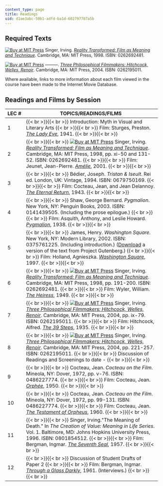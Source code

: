 ```yaml
---
content_type: page
title: Readings
uid: d1ae3abc-50b1-adfd-ba1d-602797707a5b
---
```


Required Texts
--------------

[![Buy at MIT Press](/images/mp_logo.gif)](https://mitpress.mit.edu/books/reality-transformed) Singer, Irving. [_Reality Transformed: Film as Meaning and Technique_](https://mitpress.mit.edu/books/reality-transformed). Cambridge, MA: MIT Press, 1998. ISBN: 0262692481.

[![Buy at MIT Press](/images/mp_logo.gif)](https://mitpress.mit.edu/books/three-philosophical-filmmakers) ———. [_Three Philosophical Filmmakers: Hitchcock, Welles, Renoir_](https://mitpress.mit.edu/books/three-philosophical-filmmakers). Cambridge, MA: MIT Press, 2004. ISBN: 0262195011.

Where available, links to more information about each film viewed in the course have been made to the Internet Movie Database.

Readings and Films by Session
-----------------------------

| LEC # | TOPICS/READINGS/FILMS |
| --- | --- |
| 1 |  {{< br >}}{{< br >}} Introduction: Myth in Visual and Literary Arts {{< br >}}{{< br >}} Film: Sturges, Preston. [_The Lady Eve_](http://www.imdb.com/title/tt0033804/), 1941. {{< br >}}{{< br >}}  |
| 2 |  {{< br >}}{{< br >}} [![Buy at MIT Press](/images/mp_logo.gif)](https://mitpress.mit.edu/books/reality-transformed) Singer, Irving. [_Reality Transformed: Film as Meaning and Technique_](https://mitpress.mit.edu/books/reality-transformed). Cambridge, MA: MIT Press, 1998, pp. xi-50 and 131-52. ISBN: 0262692481. {{< br >}}{{< br >}} Film: Jeunet, Jean-Pierre. [_Amélie_](http://www.imdb.com/title/tt0211915/), 2001. {{< br >}}{{< br >}}  |
| 3 |  {{< br >}}{{< br >}} Bédier, Joseph. _Tristan & Iseult_. Rei ed. London, UK: Vintage, 1994. ISBN: 0679750169. {{< br >}}{{< br >}} Film: Cocteau, Jean, and Jean Delannoy. [_The Eternal Return_](http://www.imdb.com/title/tt0036566/), 1943. {{< br >}}{{< br >}}  |
| 4 |  {{< br >}}{{< br >}} Shaw, George Bernard. _Pygmalion_. New York, NY: Penguin Books, 2003. ISBN: 0141439505. (Including the prose epilogue.) {{< br >}}{{< br >}} Film: Asquith, Anthony, and Leslie Howard. [_Pygmalion_](http://www.imdb.com/title/tt0030637/), 1938. {{< br >}}{{< br >}}  |
| 5 |  {{< br >}}{{< br >}} James, Henry. _Washington Square_. New York, NY: Modern Library, 2002. ISBN: 0375761225. (Including introduction.) ([Download](http://www.gutenberg.org/etext/2870) a version of the text from Project Gutenberg.) {{< br >}}{{< br >}} Film: Holland, Agnieszka. [_Washington Square_](http://www.imdb.com/title/tt0120481/), 1997. {{< br >}}{{< br >}}  |
| 6 |  {{< br >}}{{< br >}} [![Buy at MIT Press](/images/mp_logo.gif)](https://mitpress.mit.edu/books/reality-transformed) Singer, Irving. [_Reality Transformed: Film as Meaning and Technique_](https://mitpress.mit.edu/books/reality-transformed). Cambridge, MA: MIT Press, 1998, pp. 191-200. ISBN: 0262692481. {{< br >}}{{< br >}} Film: Wyler, William. [_The Heiress_](http://www.imdb.com/title/tt0041452/), 1949. {{< br >}}{{< br >}}  |
| 7 |  {{< br >}}{{< br >}} [![Buy at MIT Press](/images/mp_logo.gif)](https://mitpress.mit.edu/books/three-philosophical-filmmakers) Singer, Irving. [_Three Philosophical Filmmakers: Hitchcock, Welles, Renoir_](https://mitpress.mit.edu/books/three-philosophical-filmmakers). Cambridge, MA: MIT Press, 2004, pp. ix-79. ISBN: 0262195011. {{< br >}}{{< br >}} Film: Hitchcock, Alfred. [_The 39 Steps_](http://www.imdb.com/title/tt0026029/), 1935. {{< br >}}{{< br >}}  |
| 8 |  {{< br >}}{{< br >}} [![Buy at MIT Press](/images/mp_logo.gif)](https://mitpress.mit.edu/books/three-philosophical-filmmakers) Singer, Irving. [_Three Philosophical Filmmakers: Hitchcock, Welles, Renoir_](https://mitpress.mit.edu/books/three-philosophical-filmmakers). Cambridge, MA: MIT Press, 2004, pp. 221-257. ISBN: 0262195011. {{< br >}}{{< br >}} Discussion of Readings and Screenings to date - {{< br >}}{{< br >}}  |
| 9 |  {{< br >}}{{< br >}} Cocteau, Jean. _Cocteau on the Film_. Mineola, NY: Dover, 1972, pp. v-76. ISBN: 0486227774. {{< br >}}{{< br >}} Film: Cocteau, Jean. [_Orphée_](http://www.imdb.com/title/tt0041719/), 1950. {{< br >}}{{< br >}}  |
| 10 |  {{< br >}}{{< br >}} Cocteau, Jean. _Cocteau on the Film_. Mineola, NY: Dover, 1972, pp. 99-131. ISBN: 0486227774. {{< br >}}{{< br >}} Film: Cocteau, Jean. [_The Testament of Orpheus_](http://www.imdb.com/title/tt0054377/), 1960. {{< br >}}{{< br >}}  |
| 11 |  {{< br >}}{{< br >}} Singer, Irving."The Meaning of Death." In _The Creation of Value: Meaning in Life Series_. Vol. 1. Baltimore, MD: Johns Hopkins University Press, 1996. ISBN: 0801854512. {{< br >}}{{< br >}} Film: Bergman, Ingmar. [_The Seventh Seal_](http://www.imdb.com/title/tt0050976/), 1957. {{< br >}}{{< br >}}  |
| 12 |  {{< br >}}{{< br >}} Discussion of Student Drafts of Paper 2 {{< br >}}{{< br >}} Film: Bergman, Ingmar. [_Through a Glass Darkly_](http://www.imdb.com/title/tt0055499/), 1961. (Interviews.) {{< br >}}{{< br >}}
